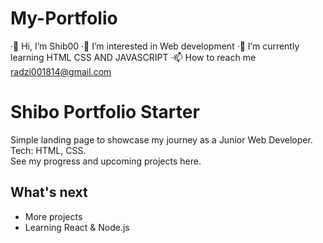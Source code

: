 # My-Portfolio
·👋 Hi, I’m Shib00 
·👀 I’m interested in Web development 
·🌱 I’m currently learning HTML CSS AND JAVASCRIPT 
·📫 How to reach me radzi001814@gmail.com

# Shibo Portfolio Starter

Simple landing page to showcase my journey as a Junior Web Developer.  
Tech: HTML, CSS.  
See my progress and upcoming projects here.

## What's next
- More projects
- Learning React & Node.js
